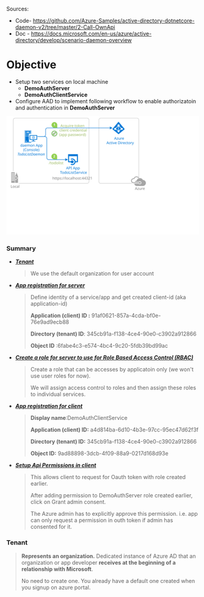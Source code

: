 Sources: 

- Code-  https://github.com/Azure-Samples/active-directory-dotnetcore-daemon-v2/tree/master/2-Call-OwnApi
- Doc - https://docs.microsoft.com/en-us/azure/active-directory/develop/scenario-daemon-overview



# Objective

- Setup two services on local machine 
  - **DemoAuthServer**
  - **DemoAuthClientService**
- Configure AAD to implement following workflow to enable authorizatoin and authentication in **DemoAuthServer**

![Topology](./ReadmeFiles/daemon-with-secret.svg)

### Summary

- ***[Tenant](#create-tenant)***

  > We use the default organization for user account

- ***[App registration for server](01-create-app-reg.md)***

  > Define identity of a service/app and get created client-id (aka application-id)
  >
  > **Application (client) ID :** 91af0621-857a-4cda-bf0e-76e9ad9ecb88
  >
  > **Directory (tenant) ID**: 345cb91a-f138-4ce4-90e0-c3902a912866
  >
  > **Object ID** :6fabe4c3-e574-4bc4-9c20-5fdb39bd99ac

- [***Create a role for server to use for Role Based Access Control (RBAC)***](./02-create-server-role.md)

  > Create a role that can be accesses by applicatoin only (we won't use user roles for now).
  >
  > We will assign access control to roles and then assign these roles to individual services.

- ***[App registration for client](03-create-app-reg-client.md)***

  > **Display name**:DemoAuthClientService
  >
  > **Application (client) ID:** a4d814ba-6d10-4b3e-97cc-95ec47d62f3f
  >
  > **Directory (tenant) ID:** 345cb91a-f138-4ce4-90e0-c3902a912866
  >
  > **Object ID:** 9ad88898-3dcb-4f09-88a9-0217d168d93e

- [***Setup Api Permissions in client***](./04-setup-api-permission-in-client.md)

  > This allows client to request for Oauth token with role created earlier.
  >
  > After adding permission to DemoAuthServer role created earlier, click on Grant admin consent.
  >
  > The Azure admin has to explicitly approve this permission. i.e. app can only request a permission in outh token if admin has consented for it.



<span name="create-tenant"></span>

### Tenant

>  **Represents an organization.** Dedicated instance of Azure AD that an organization or app developer **receives at the beginning of a relationship with Microsoft**.
>
>  No need to create one. You already have a default one created when you signup on azure portal.





<span name=app-reg></span>

